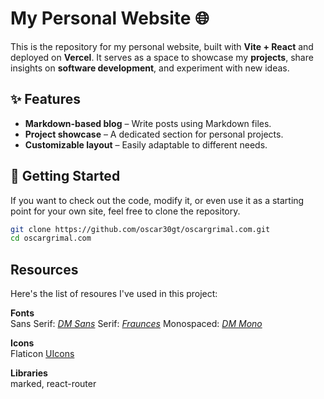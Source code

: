 # My Personal Website 🌐

This is the repository for my personal website, built with **Vite + React** and deployed on **Vercel**. It serves as a space to showcase my **projects**, share insights on **software development**, and experiment with new ideas.

## ✨ Features

- **Markdown-based blog** – Write posts using Markdown files.
- **Project showcase** – A dedicated section for personal projects.
- **Customizable layout** – Easily adaptable to different needs.

## 🚀 Getting Started

If you want to check out the code, modify it, or even use it as a starting point for your own site, feel free to clone the repository.

```bash
git clone https://github.com/oscar30gt/oscargrimal.com.git
cd oscargrimal.com
```

## Resources

Here's the list of resoures I've used in this project:

**Fonts**\
Sans Serif: [*DM Sans*](https://fonts.google.com/specimen/DM+Sans)
Serif: [*Fraunces*](https://fonts.google.com/specimen/Fraunces)
Monospaced: [*DM Mono*](https://fonts.google.com/specimen/DM+Mono)

**Icons**\
Flaticon [UIcons](https://www.flaticon.es/uicons/interface-icons)

**Libraries**\
marked, react-router